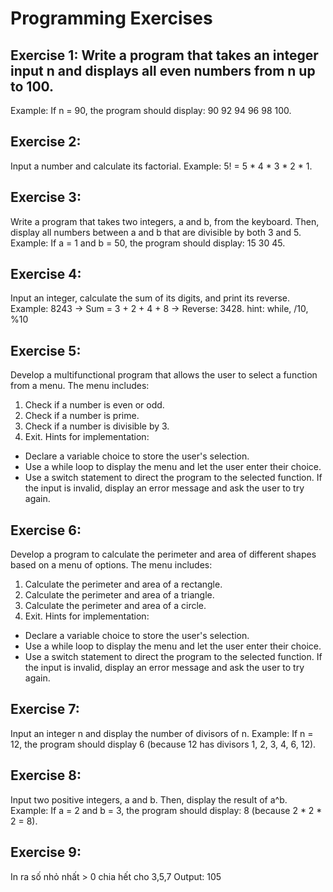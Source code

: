 # Programming Exercises

## Exercise 1: Write a program that takes an integer input n and displays all even numbers from n up to 100.

Example: If n = 90, the program should display: 90 92 94 96 98 100.

## Exercise 2:

Input a number and calculate its factorial.
Example: 5! = 5 * 4 * 3 * 2 * 1.

## Exercise 3:

Write a program that takes two integers, a and b, from the keyboard. Then, display all numbers between a and b that are
divisible by both 3 and 5.
Example: If a = 1 and b = 50, the program should display: 15 30 45.

## Exercise 4:

Input an integer, calculate the sum of its digits, and print its reverse.
Example: 8243
-> Sum = 3 + 2 + 4 + 8
-> Reverse: 3428.
hint: while, /10, %10

## Exercise 5:

Develop a multifunctional program that allows the user to select a function from a menu.
The menu includes:

1. Check if a number is even or odd.
2. Check if a number is prime.
3. Check if a number is divisible by 3.
4. Exit.
   Hints for implementation:

+ Declare a variable choice to store the user's selection.
+ Use a while loop to display the menu and let the user enter their choice.
+ Use a switch statement to direct the program to the selected function. If the input is invalid, display an error
  message and ask the user to try again.

## Exercise 6:

Develop a program to calculate the perimeter and area of different shapes based on a menu of options. The menu includes:

1. Calculate the perimeter and area of a rectangle.
2. Calculate the perimeter and area of a triangle.
3. Calculate the perimeter and area of a circle.
4. Exit.
   Hints for implementation:

+ Declare a variable choice to store the user's selection.
+ Use a while loop to display the menu and let the user enter their choice.
+ Use a switch statement to direct the program to the selected function. If the input is invalid, display an error
  message and ask the user to try again.

## Exercise 7:

Input an integer n and display the number of divisors of n.
Example: If n = 12, the program should display 6 (because 12 has divisors 1, 2, 3, 4, 6, 12).

## Exercise 8:

Input two positive integers, a and b. Then, display the result of a^b.
Example: If a = 2 and b = 3, the program should display: 8 (because 2 * 2 * 2 = 8).

## Exercise 9:

In ra số nhỏ nhất > 0 chia hết cho 3,5,7
Output: 105